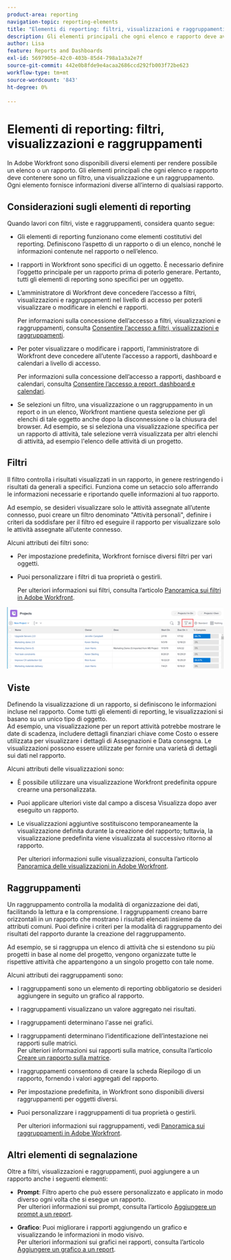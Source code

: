 ```yaml
---
product-area: reporting
navigation-topic: reporting-elements
title: "Elementi di reporting: filtri, visualizzazioni e raggruppamenti"
description: Gli elementi principali che ogni elenco e rapporto deve avere in Workfront sono un filtro, una visualizzazione e un raggruppamento. Ogni elemento fornisce informazioni diverse all’interno di qualsiasi rapporto.
author: Lisa
feature: Reports and Dashboards
exl-id: 5697905e-42c0-403b-85d4-798a1a3a2e7f
source-git-commit: 442e0b8fde9e4acaa2686ccd292fb003f72be623
workflow-type: tm+mt
source-wordcount: '843'
ht-degree: 0%

---
```


# Elementi di reporting: filtri, visualizzazioni e raggruppamenti

<!--
<div style="color: #ff1493;" data-mc-conditions="QuicksilverOrClassic.Draft mode">
<p>AL: Add information here about all the different kinds of FVGs: in reports, in lists, beta, etc // OR: this article should be a high-level overview of reporting elements. Then, each type of element should have:</p>
<p>- overview for Filters</p>
<p>- create a filter</p>
<p>- share a filter</p>
<p>ALL in Reporting elements but the Shared ones should be linked to Basics> Sharing; some of the articles in the Basics> Navigation> Use lists might beed to link here as well</p>
</div>
-->

In Adobe Workfront sono disponibili diversi elementi per rendere possibile un elenco o un rapporto. Gli elementi principali che ogni elenco e rapporto deve contenere sono un filtro, una visualizzazione e un raggruppamento. Ogni elemento fornisce informazioni diverse all’interno di qualsiasi rapporto.

## Considerazioni sugli elementi di reporting

Quando lavori con filtri, viste e raggruppamenti, considera quanto segue:

* Gli elementi di reporting funzionano come elementi costitutivi del reporting. Definiscono l’aspetto di un rapporto o di un elenco, nonché le informazioni contenute nel rapporto o nell’elenco.
* I rapporti in Workfront sono specifici di un oggetto. È necessario definire l’oggetto principale per un rapporto prima di poterlo generare. Pertanto, tutti gli elementi di reporting sono specifici per un oggetto.
* L’amministratore di Workfront deve concedere l’accesso a filtri, visualizzazioni e raggruppamenti nel livello di accesso per poterli visualizzare o modificare in elenchi e rapporti.

   Per informazioni sulla concessione dell’accesso a filtri, visualizzazioni e raggruppamenti, consulta [Consentire l’accesso a filtri, visualizzazioni e raggruppamenti](../../../administration-and-setup/add-users/configure-and-grant-access/grant-access-fvg.md).

* Per poter visualizzare o modificare i rapporti, l’amministratore di Workfront deve concedere all’utente l’accesso a rapporti, dashboard e calendari a livello di accesso.

   Per informazioni sulla concessione dell’accesso a rapporti, dashboard e calendari, consulta [Consentire l’accesso a report, dashboard e calendari](../../../administration-and-setup/add-users/configure-and-grant-access/grant-access-reports-dashboards-calendars.md).

* Se selezioni un filtro, una visualizzazione o un raggruppamento in un report o in un elenco, Workfront mantiene questa selezione per gli elenchi di tale oggetto anche dopo la disconnessione o la chiusura del browser. Ad esempio, se si seleziona una visualizzazione specifica per un rapporto di attività, tale selezione verrà visualizzata per altri elenchi di attività, ad esempio l&#39;elenco delle attività di un progetto.

## Filtri

Il filtro controlla i risultati visualizzati in un rapporto, in genere restringendo i risultati da generali a specifici. Funziona come un setaccio solo afferrando le informazioni necessarie e riportando quelle informazioni al tuo rapporto.

Ad esempio, se desideri visualizzare solo le attività assegnate all’utente connesso, puoi creare un filtro denominato &quot;Attività personali&quot;, definire i criteri da soddisfare per il filtro ed eseguire il rapporto per visualizzare solo le attività assegnate all’utente connesso.

Alcuni attributi dei filtri sono:

* Per impostazione predefinita, Workfront fornisce diversi filtri per vari oggetti.
* Puoi personalizzare i filtri di tua proprietà o gestirli.

   Per ulteriori informazioni sui filtri, consulta l’articolo [Panoramica sui filtri in Adobe Workfront](../../../reports-and-dashboards/reports/reporting-elements/filters-overview.md).

![Icona filtro](assets/projects-list-with-filter-drop-down-highlighted-nwe.png)

## Viste

Definendo la visualizzazione di un rapporto, si definiscono le informazioni incluse nel rapporto. Come tutti gli elementi di reporting, le visualizzazioni si basano su un unico tipo di oggetto.\
Ad esempio, una visualizzazione per un report attività potrebbe mostrare le date di scadenza, includere dettagli finanziari chiave come Costo o essere utilizzata per visualizzare i dettagli di Assegnazioni e Data consegna. Le visualizzazioni possono essere utilizzate per fornire una varietà di dettagli sui dati nel rapporto.

Alcuni attributi delle visualizzazioni sono:

* È possibile utilizzare una visualizzazione Workfront predefinita oppure crearne una personalizzata.
* Puoi applicare ulteriori viste dal campo a discesa Visualizza dopo aver eseguito un rapporto.
* Le visualizzazioni aggiuntive sostituiscono temporaneamente la visualizzazione definita durante la creazione del rapporto; tuttavia, la visualizzazione predefinita viene visualizzata al successivo ritorno al rapporto.

   Per ulteriori informazioni sulle visualizzazioni, consulta l’articolo [Panoramica delle visualizzazioni in Adobe Workfront](../../../reports-and-dashboards/reports/reporting-elements/views-overview.md).

## Raggruppamenti

Un raggruppamento controlla la modalità di organizzazione dei dati, facilitando la lettura e la comprensione. I raggruppamenti creano barre orizzontali in un rapporto che mostrano i risultati elencati insieme da attributi comuni. Puoi definire i criteri per la modalità di raggruppamento dei risultati del rapporto durante la creazione del raggruppamento.

Ad esempio, se si raggruppa un elenco di attività che si estendono su più progetti in base al nome del progetto, vengono organizzate tutte le rispettive attività che appartengono a un singolo progetto con tale nome.

Alcuni attributi dei raggruppamenti sono:

* I raggruppamenti sono un elemento di reporting obbligatorio se desideri aggiungere in seguito un grafico al rapporto.
* I raggruppamenti visualizzano un valore aggregato nei risultati. &#x200B;
* I raggruppamenti determinano l&#39;asse nei grafici.
* I raggruppamenti determinano l’identificazione dell’intestazione nei rapporti sulle matrici.\
   Per ulteriori informazioni sui rapporti sulla matrice, consulta l’articolo [Creare un rapporto sulla matrice](../../../reports-and-dashboards/reports/creating-and-managing-reports/create-matrix-report.md).

* I raggruppamenti consentono di creare la scheda Riepilogo di un rapporto, fornendo i valori aggregati del rapporto.
* Per impostazione predefinita, in Workfront sono disponibili diversi raggruppamenti per oggetti diversi.
* Puoi personalizzare i raggruppamenti di tua proprietà o gestirli.

   Per ulteriori informazioni sui raggruppamenti, vedi [Panoramica sui raggruppamenti in Adobe Workfront](../../../reports-and-dashboards/reports/reporting-elements/groupings-overview.md).

## Altri elementi di segnalazione

Oltre a filtri, visualizzazioni e raggruppamenti, puoi aggiungere a un rapporto anche i seguenti elementi:

* **Prompt**: Filtro aperto che può essere personalizzato e applicato in modo diverso ogni volta che si esegue un rapporto.\
   Per ulteriori informazioni sui prompt, consulta l’articolo [Aggiungere un prompt a un report](../../../reports-and-dashboards/reports/creating-and-managing-reports/add-prompt-report.md).

* **Grafico**: Puoi migliorare i rapporti aggiungendo un grafico e visualizzando le informazioni in modo visivo.\
   Per ulteriori informazioni sui grafici nei rapporti, consulta l’articolo [Aggiungere un grafico a un report](../../../reports-and-dashboards/reports/creating-and-managing-reports/add-chart-report.md).
